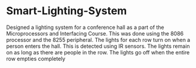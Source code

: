 # Smart-Lighting-System

Designed a lighting system for a conference hall as a part of the Microprocessors and Interfacing Course. 
This was done using the 8086 processor and the 8255 peripheral.
The lights for each row turn on when a person enters the hall. 
This is detected using IR sensors.
The lights remain on as long as there are people in the row. 
The lights go off when the entire row empties completely
